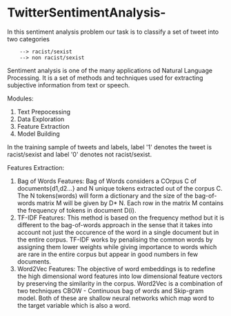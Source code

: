 # TwitterSentimentAnalysis-
In this sentiment analysis problem our task is to classify a set of tweet into two categories

        --> racist/sexist
        --> non racist/sexist
        
Sentiment analysis is one of the many applications od Natural Language Processing. It is a set of methods and techniques used for extracting subjective information from text or speech.

Modules:

1. Text Prepocessing
2. Data Exploration
3. Feature Extraction
4. Model Building

In the training sample of tweets and labels, label '1' denotes the tweet is racist/sexist and label '0' denotes not racist/sexist.

Features Extraction:
1. Bag of Words Features:
     Bag of Words considers a COrpus C of documents{d1,d2...} and N unique tokens extracted out of the corpus C. The N tokens(words) will form a dictionary and the size of the bag-of-words matrix M will be given by D* N. Each row in the matrix M contains the frequency of tokens in document D(i).
2. TF-IDF Features:
     This method is based on the frequency method but it is different to the bag-of-words approach in the sense that it takes into account not just the occurence of the word in  a single document but in the entire corpus. TF-IDF works by penalising the common words by assigning them lower weights while giving importance to words which are rare in the entire corpus but appear in good numbers in few documents.
3. Word2Vec Features:
      The objective of word embeddings is to redefine the high dimensional word features into low dimensional feature vectors by preserving the similarity in the corpus. Word2Vec is a combination of two techniques CBOW - Continuous bag of words and Skip-gram model. Both of these are shallow neural networks which map word to the target variable which is also a word. 
